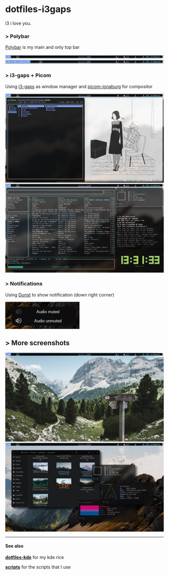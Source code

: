 # dotfiles-i3gaps
i3 i love you.

### > Polybar

[Polybar](http://https://github.com/polybar/polybar "polybar") is my main and only top bar

![](https://github.com/guttzinho/dotfiles-i3gaps/blob/main/screenshots/2022-07-30_13-48.png?raw=true)
![](https://github.com/guttzinho/dotfiles-i3gaps/blob/main/screenshots/2022-07-30_13-49_1.png?raw=true)

### > i3-gaps + Picom
Using [i3-gaps](http:/https://github.com/Airblader/i3/ "i3-gaps") as window manager and  [picom-jonaburg](http:/https://github.com/jonaburg/picom/ "picom-jonaburg") for compositor

![](https://github.com/guttzinho/dotfiles-i3gaps/blob/main/screenshots/2022-07-30_13-39.png?raw=true)
![](https://github.com/guttzinho/dotfiles-i3gaps/blob/main/screenshots/2022-07-30_13-31.png?raw=true)

### > Notifications
Using [Dunst](https://github.com/dunst-project/dunst) to show notification (down right corner)

![](https://github.com/guttzinho/dotfiles-i3gaps/blob/main/screenshots/2022-07-30_13-49.png?raw=true)

## > More screenshots
![](https://github.com/guttzinho/dotfiles-i3gaps/blob/main/screenshots/2022-07-30_13-29.png?raw=true)
![](https://github.com/guttzinho/dotfiles-i3gaps/blob/main/screenshots/2022-07-30_13-37.png?raw=true)

------------

#### See also
**[dotfiles-kde](https://github.com/guttzinho/dotfiles-KDE")** for my kde rice

**[scripts](https://github.com/guttzinho/scripts)** for the scripts that I use
